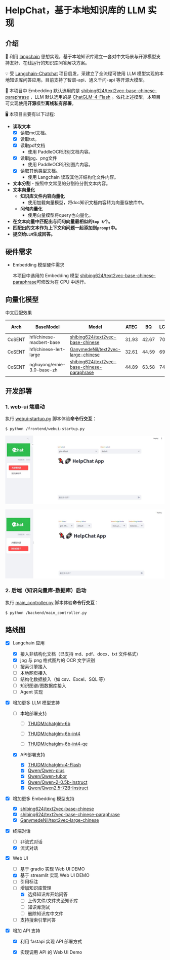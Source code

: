 # HelpChat，基于本地知识库的 LLM 实现
## 介绍

🤖️ 利用 [langchain](https://github.com/hwchase17/langchain) 思想实现，基于本地知识库建立一套对中文场景与开源模型支持友好、在线运行的知识库问答解决方案。

💡 受 [Langchain-Chatchat](https://github.com/chatchat-space/Langchain-Chatchat) 项目启发，采建立了全流程可使用 LLM 模型实现的本地知识库问答应用。目前支持了智谱-api、通义千问-api 等开源大模型。

🚩 本项目中 Embedding 默认选用的是 [shibing624/text2vec-base-chinese-paraphrase](https://hf-mirror.com/shibing624/text2vec-base-chinese-paraphrase) ，LLM 默认选用的是 [ChatGLM-4-Flash](https://open.bigmodel.cn/console/trialcenter?modelCode=glm-4-flash) 。依托上述模型，本项目可实现使用**开源**模型**离线私有部署**。

🖥️ 本项目主要有以下过程:
- **读取文本** 
    - [X] 读取md文档。
    - [X] 读取txt。
    - [X] 读取pdf文档
        - 使用 PaddleOCR识别文档内容。
    - [X] 读取jpg、png文件
        - 使用 PaddleOCR识别图片内容。
    - [X] 读取其他类型文档。
        - 使用 Langchain 读取其他非结构化文件内容。
- **文本分割**
      - 按照中文常见的分割符分割文本内容。
- **文本向量化**
    - **知识库文件内容向量化**
        - 使用加载向量模型，将doc知识文档内容转为向量存放库中。
    - **问句向量化**
        - 使用向量模型将query也向量化。
- **在文本向量中匹配出与问句向量最相似的`top k`个。**
- **匹配出的文本作为上下文和问题一起添加到`prompt`中。**
- **提交给`LLM`生成回答。**

## 硬件需求

- Embedding 模型硬件需求
  
  本项目中选用的 Embedding 模型 [shibing624/text2vec-base-chinese-paraphrase](https://hf-mirror.com/shibing624/text2vec-base-chinese-paraphrase)可修改为在 CPU 中运行。

## 向量化模型

中文匹配效果

| Arch   | BaseModel                  | Model                                                        | ATEC  | BQ    | LCQMC | PAWSX | STS-B | SOHU-dd | SOHU-dc | Avg   | QPS  |
| ------ | -------------------------- | ------------------------------------------------------------ | ----- | ----- | ----- | ----- | ----- | ------- | ------- | ----- | ---- |
| CoSENT | hfl/chinese-macbert-base   | [shibing624/text2vec-base-chinese](https://hf-mirror.com/shibing624/text2vec-base-chinese) | 31.93 | 42.67 | 70.16 | 17.21 | 79.30 | 70.27   | 50.42   | 51.61 | 3008 |
| CoSENT | hfl/chinese-lert-large     | [GanymedeNil/text2vec-large-chinese](https://hf-mirror.com/GanymedeNil/text2vec-large-chinese) | 32.61 | 44.59 | 69.30 | 14.51 | 79.44 | 73.01   | 59.04   | 53.12 | 2092 |
| CoSENT | nghuyong/ernie-3.0-base-zh | [shibing624/text2vec-base-chinese-paraphrase](https://hf-mirror.com/shibing624/text2vec-base-chinese-paraphrase) | 44.89 | 63.58 | 74.24 | 40.90 | 78.93 | 76.70   | 63.30   | 63.08 | 3066 |


## 开发部署
### 1. web-ui 端启动
执行 [webui-startup.py](frontend/webui-startup.py) 脚本体验**命令行交互**：
```shell
$ python /frontend/webui-startup.py
```

![对话界面](./libs/pic1.JPG)

![知识库对话界面](./libs/pic2.JPG)

### 2. 后端（知识向量库-数据库）启动

执行 [main_controller.py](backend/main_controller.py) 脚本体验**命令行交互**：

```bash
$ python /backend/main_controller.py
```



## 路线图

- [x] Langchain 应用
    - [x] 接入非结构化文档（已支持 md、pdf、docx、txt 文件格式）
    - [x] jpg 与 png 格式图片的 OCR 文字识别
    - [ ] 搜索引擎接入
    - [ ] 本地网页接入
    - [ ] 结构化数据接入（如 csv、Excel、SQL 等）
    - [ ] 知识图谱/图数据库接入
    - [ ] Agent 实现
    
- [x] 增加更多 LLM 模型支持
  
    - [ ] 本地部署支持
    
        - [ ] [THUDM/chatglm-6b](https://huggingface.co/THUDM/chatglm-6b)
    
        - [ ] [THUDM/chatglm-6b-int4](https://huggingface.co/THUDM/chatglm-6b-int4)
        - [ ] [THUDM/chatglm-6b-int4-qe](https://huggingface.co/THUDM/chatglm-6b-int4-qe)
    
    - [x] API部署支持
    
        - [x] [THUDM/chatglm-4-Flash](https://open.bigmodel.cn/console/trialcenter?modelCode=glm-4-flash)
        - [x] [Qwen/Qwen-plus](https://bailian.console.aliyun.com/?productCode=p_efm#/model-market/detail/qwen-plus)
        - [x] [Qwen/Qwen-tubor](https://bailian.console.aliyun.com/?productCode=p_efm#/model-market/detail/qwen-turbo)
        - [x] [Qwen/Qwen-2-0.5b-instruct](https://bailian.console.aliyun.com/?productCode=p_efm#/model-market/detail/qwen2-0.5b-instruct)
        - [x] [Qwen/Qwen2.5-72B-Instruct](https://www.modelscope.cn/models/Qwen/Qwen2.5-72B-Instruct)
    
- [x] 增加更多 Embedding 模型支持
    - [x] [shibing624/text2vec-base-chinese](https://huggingface.co/shibing624/text2vec-base-chinese)
    - [x] [shibing624/text2vec-base-chinese-paraphrase](https://hf-mirror.com/shibing624/text2vec-base-chinese-paraphrase)
    - [x] [GanymedeNil/text2vec-large-chinese](https://huggingface.co/GanymedeNil/text2vec-large-chinese)
    
- [x] 终端对话
    - [ ] 非流式对话
    - [x] 流式对话
    
- [x] Web UI
    - [ ] 基于 gradio 实现 Web UI DEMO
    - [x] 基于 streamlit 实现 Web UI DEMO
    - [ ] 引用标注
    - [ ] 增加知识库管理
        - [x] 选择知识库开始问答
        - [ ] 上传文件/文件夹至知识库
        - [ ] 知识库测试
        - [ ] 删除知识库中文件
    - [ ] 支持搜索引擎问答
    
- [x] 增加 API 支持
    - [x] 利用 fastapi 实现 API 部署方式
    - [x] 实现调用 API 的 Web UI Demo

